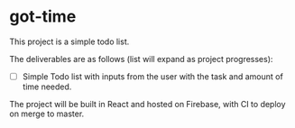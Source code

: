 # got-time
This project is a simple todo list.


The deliverables are as follows (list will expand as project progresses):
- [ ] Simple Todo list with inputs from the user with the task and amount of time needed.


The project will be built in React and hosted on Firebase, with CI to deploy on merge to master.
